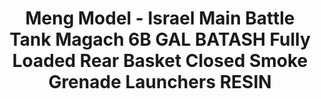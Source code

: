 ---
layout: product
title: "Meng Model - Israel Main Battle Tank Magach 6B GAL BATASH Fully Loaded Rear Basket Closed Smoke Grenade Launchers RESIN"
price: "6500" 
desc: "N/A"
img_path: "/assets/img/MM-SPS-065.webp"
brand: "N/A"
available: false
special_offer: false
new: false
soon: false
cat: "010000"
subcat: "011000"
subsubcat: "0N/A"
sifra: "MM-SPS-065"
popular: false
---